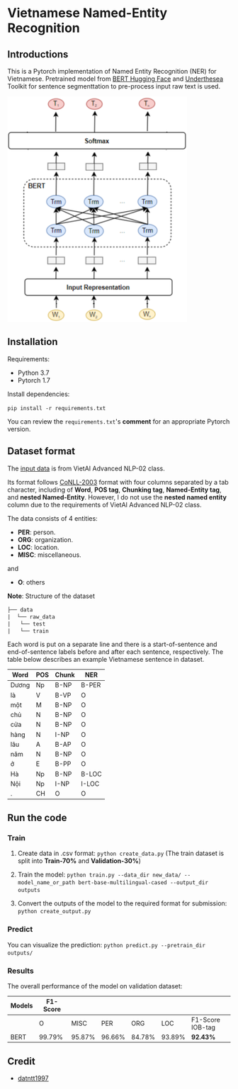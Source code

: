 # Vietnamese Named-Entity Recognition

## Introductions
This is a Pytorch implementation of Named Entity Recognition (NER) for Vietnamese. Pretrained model from [BERT Hugging Face](https://huggingface.co/bert-base-multilingual-cased) and [Underthesea](https://github.com/undertheseanlp/underthesea) Toolkit for sentence segmenttation to pre-process input raw text is used.

<img src="./images/architecture.png"/>

## Installation
Requirements:
- Python 3.7
- Pytorch 1.7

Install dependencies:

`pip install -r requirements.txt`

You can review the `requirements.txt`'s **comment** for an appropriate Pytorch version.

## Dataset format
The [input data](https://drive.google.com/drive/folders/1BxOEYSd0TcEhAH3IXDHKlSmVUJGoS2Ly?usp=sharing) is from VietAI Advanced NLP-02 class.

Its format follows [CoNLL-2003](https://aclanthology.org/W03-0419.pdf) format with four columns separated by a tab character, including of **Word**, **POS tag**, **Chunking tag**, **Named-Entity tag**, and **nested Named-Entity**. However, I do not use the **nested named entity** column due to the requirements of VietAI Advanced NLP-02 class.

The data consists of 4 entities: 
- **PER**: person.
- **ORG**: organization.
- **LOC**: location.
- **MISC**: miscellaneous.

and

- **O**: others

**Note**: Structure of the dataset
```text
├── data
|  └── raw_data
|   └── test
|   └── train
```

Each word is put on a separate line and there is a start-of-sentence and end-of-sentence labels before and after each sentence, respectively. The table below describes an example Vietnamese sentence in dataset.

| Word      | POS | Chunk | NER   |
|-----------|-----|-------|-------|
|Dương	    |Np	  |B-NP	  |B-PER  |
|là	        |V	  |B-VP	  |O      |
|một	    |M	  |B-NP	  |O      |
|chủ       	|N	  |B-NP	  |O      |
|cửa    	|N	  |B-NP	  |O      |
|hàng	    |N	  |I-NP	  |O      |
|lâu	    |A	  |B-AP	  |O      |
|năm	    |N	  |B-NP	  |O      |
|ở	        |E	  |B-PP	  |O      |
|Hà  	    |Np	  |B-NP	  |B-LOC  |
|Nội	    |Np	  |I-NP	  |I-LOC  |
|.	        |CH	  |O	  |O      |

## Run the code
### Train
1. Create data in .csv format: `python create_data.py` (The train dataset is split into **Train-70%** and **Validation-30%**)

2. Train the model: `python train.py --data_dir new_data/ --model_name_or_path bert-base-multilingual-cased --output_dir outputs`

3. Convert the outputs of the model to the required format for submission: `python create_output.py`

### Predict
You can visualize the prediction: `python predict.py --pretrain_dir outputs/`

### Results
The overall performance of the model on validation dataset:

| Models              |       F1-Score                                                        ||||||
|---------------------|------------|------------|------------|------------|------------|-----------|
|                     | O          | MISC       | PER        | ORG        | LOC        | F1-Score IOB-tag   |
| BERT                |  99.79%    |  95.87%    |  96.66%    |  84.78%    |  93.89%    |  **92.43%**   |

## Credit
- [datntt1997](https://github.com/datnnt1997)